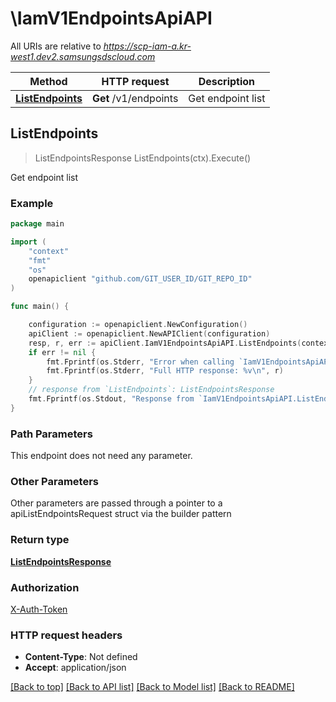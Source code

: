 # \IamV1EndpointsApiAPI

All URIs are relative to *https://scp-iam-a.kr-west1.dev2.samsungsdscloud.com*

Method | HTTP request | Description
------------- | ------------- | -------------
[**ListEndpoints**](IamV1EndpointsApiAPI.md#ListEndpoints) | **Get** /v1/endpoints | Get endpoint list



## ListEndpoints

> ListEndpointsResponse ListEndpoints(ctx).Execute()

Get endpoint list



### Example

```go
package main

import (
	"context"
	"fmt"
	"os"
	openapiclient "github.com/GIT_USER_ID/GIT_REPO_ID"
)

func main() {

	configuration := openapiclient.NewConfiguration()
	apiClient := openapiclient.NewAPIClient(configuration)
	resp, r, err := apiClient.IamV1EndpointsApiAPI.ListEndpoints(context.Background()).Execute()
	if err != nil {
		fmt.Fprintf(os.Stderr, "Error when calling `IamV1EndpointsApiAPI.ListEndpoints``: %v\n", err)
		fmt.Fprintf(os.Stderr, "Full HTTP response: %v\n", r)
	}
	// response from `ListEndpoints`: ListEndpointsResponse
	fmt.Fprintf(os.Stdout, "Response from `IamV1EndpointsApiAPI.ListEndpoints`: %v\n", resp)
}
```

### Path Parameters

This endpoint does not need any parameter.

### Other Parameters

Other parameters are passed through a pointer to a apiListEndpointsRequest struct via the builder pattern


### Return type

[**ListEndpointsResponse**](ListEndpointsResponse.md)

### Authorization

[X-Auth-Token](../README.md#X-Auth-Token)

### HTTP request headers

- **Content-Type**: Not defined
- **Accept**: application/json

[[Back to top]](#) [[Back to API list]](../README.md#documentation-for-api-endpoints)
[[Back to Model list]](../README.md#documentation-for-models)
[[Back to README]](../README.md)

